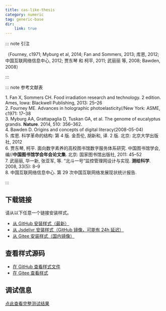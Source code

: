 ```yaml
--- 
title: cas-like-thesis 
category: numeric 
tag: generic-base 
dir:
    link: true 
--- 
```


<!-- 此文件由脚本自动生成，请勿手动修改！ -->  

  

::: note 引注  

（Fourney, c1971; Myburg et al, 2014; Fan and Sommers, 2013; 库恩, 2012; 中国互联网络信息中心, 2012; 贾东琴 和 柯平, 2011; 武丽丽 等, 2008; Bawden, 2008）  

:::  

::: note 参考文献表  

<div class="csl-bib-body maxoffset-3 second-field-align-flush hangingindent-false">
  <div class="csl-entry">
    <div class="csl-left-margin">1. Fan X, Sommers CH. Food irradiation research and technology. 2 edition. Ames, Iowa: Blackwell Publishing, 2013: 25–26</div></div>
  <div class="csl-entry">
    <div class="csl-left-margin">2. Fourney ME. Advances in holographic photoelasticity//New York: ASME, c1971: 17–38</div></div>
  <div class="csl-entry">
    <div class="csl-left-margin">3. Myburg AA, Grattapaglia D, Tuskan GA, et al. The genome of eucalyptus grandis. <b>Nature</b>. 2014, 510: 356–362.</div> </div>
  <div class="csl-entry">
    <div class="csl-left-margin">4. Bawden D. Origins and concepts of digital literacy(2008-05-04)</div></div>
  <div class="csl-entry">
    <div class="csl-left-margin">5. 库恩. 科学革命的结构: 第 4 版. 金吾伦, 胡新和, 译. 2 版. 北京: 北京大学出版社, 2012</div></div>
  <div class="csl-entry">
    <div class="csl-left-margin">6. 贾东琴, 柯平. 面向数字素养的高校图书馆数字服务体系研究. 中国图书馆学会, 编//<b>中国图书馆学会年会论文集</b>. 北京: 国家图书馆出版社, 2011: 45–52</div></div>
  <div class="csl-entry">
    <div class="csl-left-margin">7. 武丽丽, 华一新, 张亚军,  等. “北斗一号”监控管理网设计与实现. <b>测绘科学</b>. 2008, 33(5): 8–9</div></div>
  <div class="csl-entry">
    <div class="csl-left-margin">8. 中国互联网络信息中心. 第 29 次中国互联网络发展现状统计报告. </div></div>
</div>  

:::  

<!-- more -->  


## 下载链接  

请从以下任意一个链接安装样式。 
- [从 GitHub 安装样式（最新）](https://github.com/zotero-cn/styles/./raw/main/src/cas-like-thesis/cas-like-thesis.csl)  
- [从 Jsdelivr 安装样式（GitHub 镜像，可能有 24h 延迟）](https://cdn.jsdelivr.net/gh/zotero-cn/styles@main/src/cas-like-thesis/cas-like-thesis.csl) 
- [从 Gitee 安装样式（国内镜像）](https://gitee.com/zotero-chinese/styles/./raw/main/src/cas-like-thesis/cas-like-thesis.csl) 

## 查看样式源码 

- [在 GitHub 查看样式文件](https://github.com/zotero-cn/styles/./tree/main/src/cas-like-thesis/cas-like-thesis.csl)  
- [在 Gitee 查看样式](https://gitee.com/zotero-chinese/styles/./tree/main/src/cas-like-thesis/cas-like-thesis.csl) 

## 调试信息 

[点此查看完整测试结果](./test.md) 
